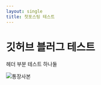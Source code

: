 ```yaml
---
layout: single
title: 첫포스팅 테스트
---
```


# 깃허브 블러그 테스트

헤더 부분 테스트 하나둘

![통장사본](../../../../Desktop/통장사본.jpg)
